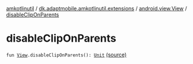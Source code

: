 [amkotlinutil](../../index.md) / [dk.adaptmobile.amkotlinutil.extensions](../index.md) / [android.view.View](index.md) / [disableClipOnParents](./disable-clip-on-parents.md)

# disableClipOnParents

`fun `[`View`](https://developer.android.com/reference/android/view/View.html)`.disableClipOnParents(): `[`Unit`](https://kotlinlang.org/api/latest/jvm/stdlib/kotlin/-unit/index.html) [(source)](https://github.com/adaptmobile-organization/amkotlinutil/tree/master/amkotlinutil/amkotlinutil/src/main/java/dk/adaptmobile/amkotlinutil/extensions/ViewExtensions.kt#L265)